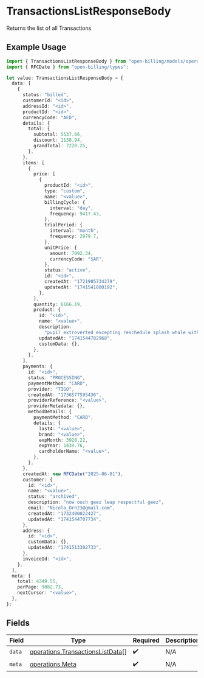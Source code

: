 # TransactionsListResponseBody

Returns the list of all Transactions

## Example Usage

```typescript
import { TransactionsListResponseBody } from "open-billing/models/operations";
import { RFCDate } from "open-billing/types";

let value: TransactionsListResponseBody = {
  data: [
    {
      status: "billed",
      customerId: "<id>",
      addressId: "<id>",
      productId: "<id>",
      currencyCode: "AED",
      details: {
        total: {
          subtotal: 5537.66,
          discount: 1138.94,
          grandTotal: 7220.25,
        },
      },
      items: [
        {
          price: [
            {
              productId: "<id>",
              type: "custom",
              name: "<value>",
              billingCycle: {
                interval: "day",
                frequency: 9417.43,
              },
              trialPeriod: {
                interval: "month",
                frequency: 2979.7,
              },
              unitPrice: {
                amount: 7092.34,
                currencyCode: "SAR",
              },
              status: "active",
              id: "<id>",
              createdAt: "1721905734279",
              updatedAt: "1741541800192",
            },
          ],
          quantity: 6166.19,
          product: {
            id: "<id>",
            name: "<value>",
            description:
              "pupil extroverted excepting reschedule splash whale within versus upon amid",
            updatedAt: "1741544782968",
            customData: {},
          },
        },
      ],
      payments: {
        id: "<id>",
        status: "PROCESSING",
        paymentMethod: "CARD",
        provider: "TIGO",
        createdAt: "1736577595436",
        providerReference: "<value>",
        providerMetadata: {},
        methodDetails: {
          paymentMethod: "CARD",
          details: {
            last4: "<value>",
            brand: "<value>",
            expMonth: 3920.22,
            expYear: 1439.76,
            cardholderName: "<value>",
          },
        },
      },
      createdAt: new RFCDate("2025-06-01"),
      customer: {
        id: "<id>",
        name: "<value>",
        status: "archived",
        description: "now ouch geez leap respectful geez",
        email: "Nicola_Orn23@gmail.com",
        createdAt: "1732400022427",
        updatedAt: "1741544707734",
      },
      address: {
        id: "<id>",
        customData: {},
        updatedAt: "1741513302733",
      },
      invoiceId: "<id>",
    },
  ],
  meta: {
    total: 4349.55,
    perPage: 9082.73,
    nextCursor: "<value>",
  },
};
```

## Fields

| Field                                                                                | Type                                                                                 | Required                                                                             | Description                                                                          |
| ------------------------------------------------------------------------------------ | ------------------------------------------------------------------------------------ | ------------------------------------------------------------------------------------ | ------------------------------------------------------------------------------------ |
| `data`                                                                               | [operations.TransactionsListData](../../models/operations/transactionslistdata.md)[] | :heavy_check_mark:                                                                   | N/A                                                                                  |
| `meta`                                                                               | [operations.Meta](../../models/operations/meta.md)                                   | :heavy_check_mark:                                                                   | N/A                                                                                  |